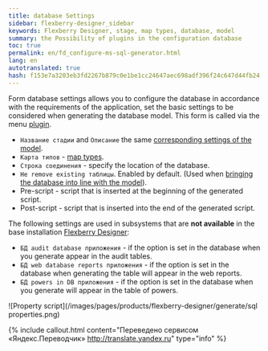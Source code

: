 ```yaml
--- 
title: database Settings 
sidebar: flexberry-designer_sidebar 
keywords: Flexberry Designer, stage, map types, database, model 
summary: the Possibility of plugins in the configuration database 
toc: true 
permalink: en/fd_configure-ms-sql-generator.html 
lang: en 
autotranslated: true 
hash: f153e7a3203eb3fd2267b879c0e1be1cc24647aec698adf396f24c647d44fb24 
--- 
```


Form database settings allows you to configure the database in accordance with the requirements of the application, set the basic settings to be considered when generating the database model. This form is called via the menu [plugin](fo_orm-case-plugin.html). 

* `Название стадии` and `Описание` the same [corresponding settings of the model](fd_project-customization.html). 
* `Карта типов` - [map types](fd_types-map.html). 
* `Строка соединения` - specify the location of the database. 
* `Не remove existing таблицы`. Enabled by default. (Used when [bringing the database into line with the model](fd_matching-db.html)). 
* Pre-script - script that is inserted at the beginning of the generated script. 
* Post-script - script that is inserted into the end of the generated script. 

The following settings are used in subsystems that are __not available__ in the base installation [Flexberry Designer](fd_landing_page.html): 

* `БД audit database приложения` - if the option is set in the database when you generate appear in the audit tables. 
* `БД web database reports приложения` - if the option is set in the database when generating the table will appear in the web reports. 
* `БД powers in DB приложения` - if the option is set in the database when you generate will appear in the table of powers. 

![Property script](/images/pages/products/flexberry-designer/generate/sql properties.png) 



{% include callout.html content="Переведено сервисом «Яндекс.Переводчик» <http://translate.yandex.ru>" type="info" %}